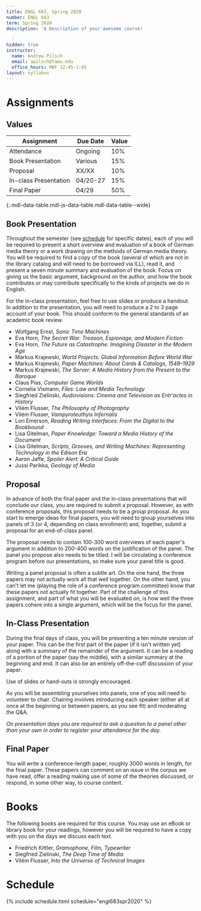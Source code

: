 ```yaml
---
title: ENGL 683, Spring 2020
number: ENGL 683
term: Spring 2020
description: 'A Description of your awesome course!

  '
hidden: true
instructor:
  name: Andrew Pilsch
  email: apilsch@tamu.edu
  office_hours: MWF 12:45-1:45
layout: syllabus
---
```


# Assignments

## Values

| Assignment             | Due Date | Value |
|------------------------|----------|-------|
| Attendance             | Ongoing  |  10%  |
| Book Presentation      | Various  |  15%  |
| Proposal               | XX/XX    |  10%  |
| In-class Presentation  | 04/20-27 |  15%  |
| Final Paper            | 04/29    |  50%  |
{:.mdl-data-table.mdl-js-data-table.mdl-data-table--wide}

## Book Presentation

Throughout the semester (see [schedule](schedule.html) for specific dates), each of you will be required to present a short overview and evaluation of a book of German media theory or a work drawing on the methods of German media theory. You will be required to find a copy of the book (several of which are not in the library catalog and will need to be borrowed via ILL), read it, and present a seven minute summary and evaluation of the book. Focus on giving us the basic argument, background on the author, *and* how the book contributes or may contribute specifically to the kinds of projects we do in English.

For the in-class presentation, feel free to use slides or produce a handout. In addition to the presentation, you will need to produce a 2 to 3 page account of your book. This should conform to the general standards of an academic book review.

* Wolfgang Ernst, *Sonic Time Machines*
* Eva Horn, *The Secret War: Treason, Espionage, and Modern Fiction*
* Eva Horn, *The Future as Catastrophe: Imagining Disaster in the Modern Age*
* Markus Krajewski, *World Projects: Global Information Before World War*
* Markus Krajewski, *Paper Machines: About Cards & Catalogs, 1548–1929*
* Markus Krajewski, *The Server: A Media History from the Present to the Baroque*
* Claus Pias, *Computer Game Worlds*
* Cornelia Vismann, *Files: Law and Media Technology*
* Siegfried Zielinski, *Audiovisions: Cinema and Television as Entr’actes in History*
* Vilém Flusser, *The Philosophy of Photography*
* Vilém Flusser, *Vampyroteuthyis Infernalis*
* Lori Emerson, *Reading Writing Interfaces: From the Digital to the Bookbound*
* Lisa Gitelman, *Paper Knowledge: Toward a Media History of the Document*
* Lisa Gitelman, *Scripts, Grooves, and Writing Machines: Representing Technology in the Edison Era*
* Aaron Jaffe, *Spoiler Alert: A Critical Guide*
* Jussi Parikka, *Geology of Media*

## Proposal

In advance of both the final paper and the in-class presentations that will conclude our class, you are required to submit a proposal. However, as with conference proposals, this proposal needs to be a *group* proposal. As you start to emerge ideas for final papers, you will need to group yourselves into panels of 3 (or 4, depending on class enrollment) and, together, submit a proposal for an end-of-class panel.

The proposal needs to contain 100-300 word overviews of each paper's argument in addition to 200-400 words on the justification of the panel. The panel you propose also needs to be titled. I will be circulating a conference program before our presentations, so make sure your panel title is good.

Writing a panel proposal is often a subtle art. On the one hand, the three papers may not actually work all that well together. On the other hand, you can't let me (playing the role of a conference program committee) know that these papers not actually fit together. Part of the challenge of this assignment, and part of what you will be evaluated on, is how well the three papers cohere into a single argument, which will be the focus for the panel.

## In-Class Presentation

During the final days of class, you will be presenting a ten minute version of your paper. This can be the first part of the paper (if it isn't written yet) along with a summary of the remainder of the argument. It can be a reading of a portion of the paper (say the middle), with a similar summary at the beginning and end. It can also be an entirely off-the-cuff discussion of your paper.

Use of slides or hand-outs is strongly encouraged.

As you will be assembling yourselves into panels, one of you will need to volunteer to chair. Chairing involves introducing each speaker (either all at once at the beginning or between papers, as you see fit) and moderating the Q&A.

*On presentation days you are required to ask a question to a panel other than your own in order to register your attendance for the day.*

## Final Paper

You will write a conference-length paper, roughly 3000 words in length, for the final paper. These papers can comment on an issue in the corpus we have read, offer a reading making use of some of the theories discussed, or respond, in some other way, to course content.


# Books

The following books are required for this course. You may use an eBook or library book for your readings, however you will be required to have a copy with you on the days we discuss each text.

* Friedrich Kittler, *Gramophone, Film, Typewriter*
* Siegfried Zielinski, *The Deep Time of Media*
* Vilém Flusser, *Into the Universe of Technical Images*

# Schedule

{% include schedule.html schedule="engl683spr2020" %}
